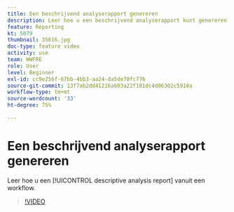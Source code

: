 ```yaml
---
title: Een beschrijvend analyserapport genereren
description: Leer hoe u een beschrijvend analyserapport kunt genereren op basis van een workflow in Adobe Campaign Classic.
feature: Reporting
kt: 5079
thumbnail: 35616.jpg
doc-type: feature video
activity: use
team: WWFRE
role: User
level: Beginner
exl-id: cc9e256f-67bb-4bb3-aa24-da5de70fc776
source-git-commit: 13f7ab2dd41216a603a22f181dc4d06302c5918a
workflow-type: tm+mt
source-wordcount: '33'
ht-degree: 75%

---
```


# Een beschrijvend analyserapport genereren

Leer hoe u een [!UICONTROL descriptive analysis report] vanuit een workflow.

>[!VIDEO](https://video.tv.adobe.com/v/35616?quality=12&learn=on)
